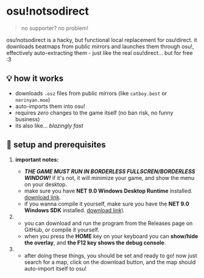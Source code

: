 # osu!notsodirect

> no supporter? no problem!

osu!notsodirect is a hacky, but functional local replacement for osu!direct.
it downloads beatmaps from public mirrors and launches them through osu!, effectively auto-extracting them - just like the real osu!direct... but for free :3

## 💡 how it works

- downloads `.osz` files from public mirrors (like `catboy.best` or `nerinyan.moe`)
- auto-imports them into osu!
- requires *zero* changes to the game itself (no ban risk, no funny business)
- its also like... *blazingly fast*

## 🧱 setup and prerequisites
1.  **important notes:**
    -   ***THE GAME MUST RUN IN BORDERLESS FULLSCREN/BORDERLESS WINDOW!*** if it's not, it will minimize your game, and show the menu on your desktop.
    -   make sure you have **NET 9.0 Windows Desktop Runtime** installed. [download link](https://builds.dotnet.microsoft.com/dotnet/WindowsDesktop/9.0.4/windowsdesktop-runtime-9.0.4-win-x64.exe).
    -   if you wanna compile it yourself, make sure you have the **NET 9.0 Windows SDK** installed. [download link](https://builds.dotnet.microsoft.com/dotnet/Sdk/9.0.203/dotnet-sdk-9.0.203-win-x64.exe)\

2.
    -   you can download and run the program from the Releases page on GitHub, or compile it yourself.
    -   when you press the **HOME** key on your keyboard you can **show/hide the overlay**, and **the F12 key shows the debug console**.

3.
    -   after doing these things, you should be set and ready to go! now just search for a map, click on the download button, and the map should auto-import itself to osu!
